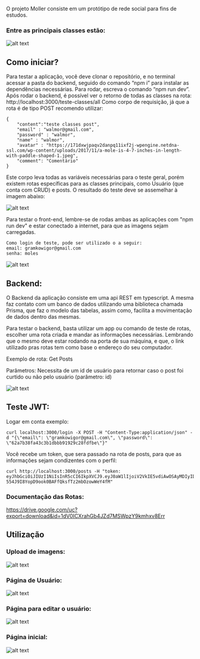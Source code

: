 O projeto Moller consiste em um protótipo de rede social para fins de estudos.

### Entre as principais classes estão:


![alt text](https://i.imgur.com/QZel4K6.png)


## Como iniciar?

Para testar a aplicação, você deve clonar o repositório, e no terminal acessar a pasta do backend, seguido do comando “npm i” para instalar as dependências necessárias. Para rodar, escreva o comando “npm run dev”. Após rodar o backend, é possível ver o retorno de todas as classes na rota: http://localhost:3000/teste-classes/all
Como corpo de requisição, já que a rota é de tipo POST recomendo utilizar:

	{
		"content":"teste classes post",
		"email" : "walmor@gmail.com",
		"password" : "walmor", 
		"name" : "walmor", 
		"avatar" : "https://171dxwjpaqv2danpq11ixf2j-wpengine.netdna-ssl.com/wp-content/uploads/2017/11/a-mole-is-4-7-inches-in-length-with-paddle-shaped-1.jpeg",
		"comment": "Comentário"
	}

Este corpo leva todas as variáveis necessárias para o teste geral, porém existem rotas específicas para as classes principais, como Usuário (que conta com CRUD) e posts. O resultado do teste deve se assemelhar à imagem abaixo:

![alt text](https://i.imgur.com/pZtKKlp.png)


Para testar o front-end, lembre-se de rodas ambas as aplicações com "npm run dev" e estar conectado a internet, para que as imagens sejam carregadas.

	Como login de teste, pode ser utilizado o a seguir:
	email: gramkowigor@gmail.com
	senha: moles




![alt text](https://i.imgur.com/SIbwals.png)




## Backend:

O Backend da aplicação consiste em uma api REST em typescript. A mesma faz contato com um banco de dados utilizando uma biblioteca chamada Prisma, que faz o modelo das tabelas, assim como, facilita a movimentação de dados dentro das mesmas.

Para testar o backend, basta utilizar um app ou comando de teste de rotas, escolher uma rota criada e mandar as informações necessárias. Lembrando que o mesmo deve estar rodando na porta de sua máquina, e que, o link utilizado pras rotas tem como base o endereço do seu computador.


Exemplo de rota: Get Posts

Parâmetros: Necessita de um id de usuário para retornar caso o post foi curtido ou não pelo usuário (parâmetro: id)


![alt text](https://i.imgur.com/NuRe0VT.png)


## Teste JWT:

Logar em conta exemplo:

	curl localhost:3000/login -X POST -H "Content-Type:application/json" -d "{\"email\": \"gramkowigor@gmail.com\", \"password\": \"62a7b38fa43c3b1dbbb91929c28fdfbe\"}"

Você recebe um token, que sera passado na rota de posts, para que as informações sejam condizentes com o perfil:

	curl http://localhost:3000/posts -H "token: eyJhbGciOiJIUzI1NiIsInR5cCI6IkpXVCJ9.eyJ0aW1lIjoiV2VkIE5vdiAwOSAyMDIyIDIzOjE5OjM2IEdNVC0wMzAwIChIb3LDoXJpbyBQYWRyw6NvIGRlIEJyYXPDrWxpYSkiLCJlbWFpbCI6ImdyYW1rb3dpZ29yQGdtYWlsLmNvbSIsImlhdCI6MTY2ODA0Njc3Nn0.7Xa-554J9I8YopD9ook0BAFfQksfTz2mbOzowWeY4fM"


### Documentação das Rotas:

https://drive.google.com/uc?export=download&id=1dV0ICXrahGb4JZd7MSWpzY9kmhxv8Err


## Utilização

### Upload de imagens:

![alt text](https://i.imgur.com/iz3CxzJ.png)


### Página de Usuário:

![alt text](https://i.imgur.com/pf52yL7.png)

### Página para editar o usuário:

![alt text](https://i.imgur.com/omkum5y.png)

### Página inicial:

![alt text](https://i.imgur.com/cKQnsSK.png)








